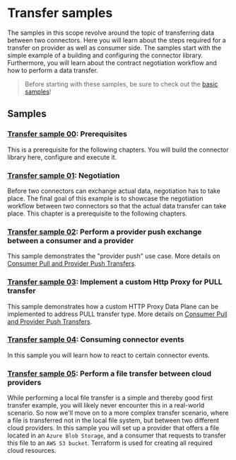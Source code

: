 # Transfer samples

The samples in this scope revolve around the topic of transferring data between two connectors. Here
you will learn about the steps required for a transfer on provider as well as consumer side. The
samples start with the simple example of a building and configuring the connector library.
Furthermore, you will learn about the contract negotiation workflow and how to perform a data transfer.

> Before starting with these samples, be sure to check out the [basic samples](../basic/README.md)!

## Samples

### [Transfer sample 00](./transfer-00-prerequisites/README.md): Prerequisites

This is a prerequisite for the following chapters. 
You will build the connector library here, configure and execute it.

### [Transfer sample 01](./transfer-01-negotiation/README.md): Negotiation

Before two connectors can exchange actual data, negotiation has to take place.
The final goal of this example is to showcase the negotiation workflow between two connectors so that
the actual data transfer can take place. This chapter is a prerequisite to the following chapters.

### [Transfer sample 02](transfer-02-provider-push/README.md): Perform a provider push exchange between a consumer and a provider

This sample demonstrates the "provider push" use case. 
More details on [Consumer Pull and Provider Push Transfers](https://eclipse-edc.github.io/documentation/for-adopters/control-plane/#consumer-pull-and-provider-push-transfers).

### [Transfer sample 03](./transfer-03-consumer-pull): Implement a custom Http Proxy for PULL transfer

This sample demonstrates how a custom HTTP Proxy Data Plane can be implemented to address PULL transfer type.
More details on [Consumer Pull and Provider Push Transfers](https://eclipse-edc.github.io/documentation/for-adopters/control-plane/#consumer-pull-and-provider-push-transfers).

### [Transfer sample 04](transfer-04-event-consumer/README.md): Consuming connector events

In this sample you will learn how to react to certain connector events.

### [Transfer sample 05](./transfer-05-file-transfer-cloud/README.md): Perform a file transfer between cloud providers

While performing a local file transfer is a simple and thereby good first transfer example, you will
likely never encounter this in a real-world scenario. So now we'll move on to a more complex
transfer scenario, where a file is transferred not in the local file system, but between two
different cloud providers. In this sample you will set up
a provider that offers a file located in an `Azure Blob Storage`, and a consumer that requests to
transfer this file to an `AWS S3 bucket`. Terraform is used for creating all required cloud
resources.

